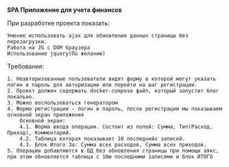 **SPA Приложение для учета финансов**

При разработке проекта показать:

    Умение использовать ajax для обновления данных страницы без перезагрузки.
    Работа на JS с DOM браузера
    Использование jquery(По желанию)

Требования:

    1. Неавторизованные пользователи видят форму в которой могут указать логин и пароль для авторизации или перейти на шаг регистрации.
    2. Проект должен содержать docker-compose файл, который запустит блог локально.
    3. Можно воспользоваться генератором
    4. Форма регистрации - логин и пароль, после регистрации мы показываем основной экран приложения
        Основной экран:
        4.1. Форма ввода операции. Состоит из полей: Сумма, Тип(Расход, Приход), Комментарий.
        4.2. Таблица которая показывает 10 последнийх записей.
        4.3. Блок Итого За: Сумма всех расходов, Сумма всех приходов.
    5. Операции добавляются в БД без обновления страницы при помощи аякс, при этом обновляется таблица с 10ю последними записями и блок ИТОГО
